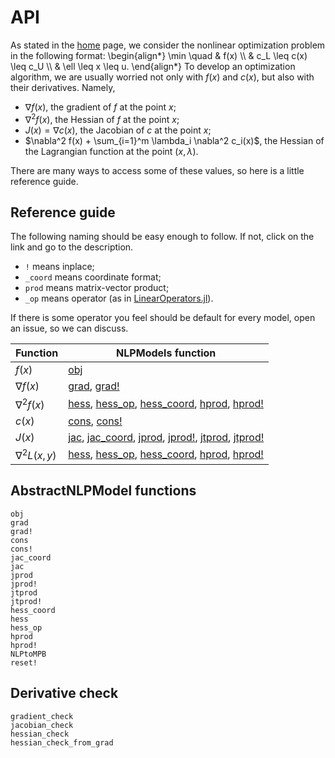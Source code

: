 # API

As stated in the [home](home) page, we consider the nonlinear optimization
problem in the following format:
\begin{align*}
\min \quad & f(x) \\\\
& c_L \leq c(x) \leq c_U \\\\
& \ell \leq x \leq u.
\end{align*}
To develop an optimization algorithm, we are usually worried not only with
$f(x)$ and $c(x)$, but also with their derivatives.
Namely,

- $\nabla f(x)$, the gradient of $f$ at the point $x$;
- $\nabla^2 f(x)$, the Hessian of $f$ at the point $x$;
- $J(x) = \nabla c(x)$, the Jacobian of $c$ at the point $x$;
- $\nabla^2 f(x) + \sum_{i=1}^m \lambda_i \nabla^2 c_i(x)$,
  the Hessian of the Lagrangian function at the point $(x,\lambda)$.

There are many ways to access some of these values, so here is a little
reference guide.

## Reference guide

The following naming should be easy enough to follow.
If not, click on the link and go to the description.

- `!` means inplace;
- `_coord` means coordinate format;
- `prod` means matrix-vector product;
- `_op` means operator (as in [LinearOperators.jl](https://github.com/JuliaSmoothOptimizers/LinearOperators.jl)).

If there is some operator you feel should be default for every model, open an
issue, so we can discuss.

| Function          | NLPModels function                                                                                                                                                                                   |
|-------------------|------------------------------------------------------------------------------------------------------------------------------------------------------------------------------------------------------|
| $f(x)$            | [obj](api/#NLPModels.obj)                                                                                                                                                                            |
| $\nabla f(x)$     | [grad](api/#NLPModels.grad), [grad!](api/#NLPModels.grad!)                                                                                                                                           |
| $\nabla^2 f(x)$   | [hess](api/#NLPModels.hess), [hess_op](api/#NLPModels.hess_op), [hess_coord](api/#NLPModels.hess_coord), [hprod](api/#NLPModels.hprod), [hprod!](api/#NLPModels.hprod!)                              |
| $c(x)$            | [cons](api/#NLPModels.cons), [cons!](api/#NLPModels.cons!)                                                                                                                                           |
| $J(x)$            | [jac](api/#NLPModels.jac), [jac_coord](api/#NLPModels.jac_coord), [jprod](api/#NLPModels.jprod), [jprod!](api/#NLPModels.jprod!), [jtprod](api/#NLPModels.jtprod), [jtprod!](api/#NLPModels.jtprod!) |
| $\nabla^2 L(x,y)$ | [hess](api/#NLPModels.hess), [hess_op](api/#NLPModels.hess_op), [hess_coord](api/#NLPModels.hess_coord), [hprod](api/#NLPModels.hprod), [hprod!](api/#NLPModels.hprod!)                              |


## AbstractNLPModel functions

```@docs
obj
grad
grad!
cons
cons!
jac_coord
jac
jprod
jprod!
jtprod
jtprod!
hess_coord
hess
hess_op
hprod
hprod!
NLPtoMPB
reset!
```

## Derivative check

```@docs
gradient_check
jacobian_check
hessian_check
hessian_check_from_grad
```
